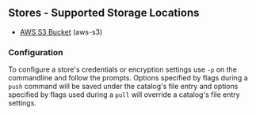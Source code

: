 ## Stores - Supported Storage Locations ##

* [AWS S3 Bucket](S3.md) (aws-s3)

### Configuration ###

To configure a store's credentials or encryption settings use `-p` on the commandline and follow the prompts. Options specified by flags during a `push` command will be saved under the catalog's file entry and options specified by flags used during a `pull` will override a catalog's file entry settings.